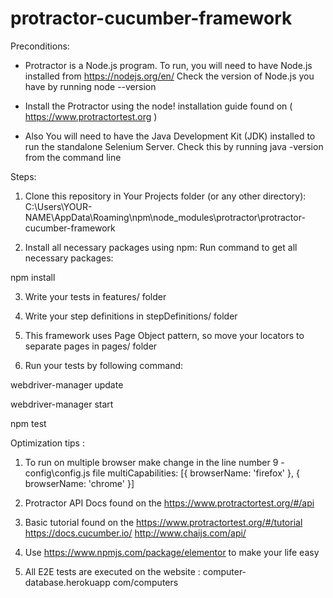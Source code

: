 # protractor-cucumber-framework

Preconditions:
- Protractor is a Node.js program. To run, you will need to have Node.js installed from https://nodejs.org/en/ Check the version of Node.js you have by running node --version

- Install the Protractor using the node! installation guide found on ( https://www.protractortest.org )

- Also You will need to have the Java Development Kit (JDK) installed to run the standalone Selenium Server. Check this by running java -version from the command line

Steps:
1. Clone this repository in Your Projects folder (or any other directory): 
C:\Users\YOUR-NAME\AppData\Roaming\npm\node_modules\protractor\protractor-cucumber-framework

2. Install all necessary packages using npm: Run command to get all necessary packages: 

npm install

3. Write your tests in features/ folder

4. Write your step definitions in stepDefinitions/ folder

5. This framework uses Page Object pattern, so move your locators to separate pages in pages/ folder

6. Run your tests by following command:
 
webdriver-manager update

webdriver-manager start

npm test


Optimization tips :
1) To run on multiple browser make change in the line number 9 - config\config.js file
  multiCapabilities: [{
  browserName: 'firefox'
  }, {
  browserName: 'chrome'  }]
  
2) Protractor API Docs found on the https://www.protractortest.org/#/api

3) Basic tutorial found on the 
https://www.protractortest.org/#/tutorial
https://docs.cucumber.io/
http://www.chaijs.com/api/

4) Use https://www.npmjs.com/package/elementor to make your life easy

5) All E2E tests are executed on the website : computer-database.herokuapp com/computers






